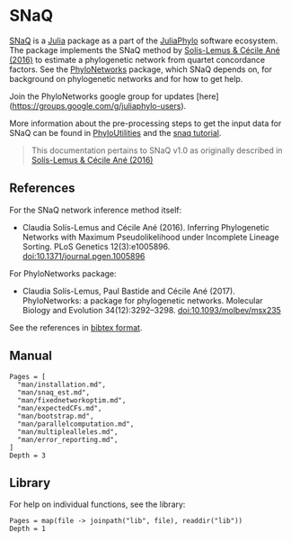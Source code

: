# SNaQ

[SNaQ](https://github.com/JuliaPhylo/SNaQ.jl) is a [Julia](http://julialang.org)
package as a part of the [JuliaPhylo](https://juliaphylo.github.io/JuliaPhyloWebsite/) software ecosystem.
 The package implements the SNaQ method by
[Solís-Lemus & Cécile Ané (2016)](https://doi.org/10.1371/journal.pgen.1005896)
to estimate a phylogenetic network from quartet concordance factors.
See the [PhyloNetworks](https://github.com/JuliaPhylo/PhyloNetworks.jl)
package, which SNaQ depends on, for background on phylogenetic networks
and for how to get help. 

Join the PhyloNetworks google group for updates
[here]
(https://groups.google.com/g/juliaphylo-users).

More information about the pre-processing steps to get the input data for SNaQ can be found in [PhyloUtilities](https://juliaphylo.github.io/PhyloUtilities/) and the [snaq tutorial](https://solislemuslab.github.io/snaq-tutorial/).


> This documentation pertains to SNaQ v1.0 as originally described in [Solís-Lemus & Cécile Ané (2016)](https://doi.org/10.1371/journal.pgen.1005896)

## References

For the SNaQ network inference method itself:
- Claudia Solís-Lemus and Cécile Ané (2016).
  Inferring Phylogenetic Networks with Maximum Pseudolikelihood under Incomplete Lineage Sorting.
  PLoS Genetics 12(3):e1005896. [doi:10.1371/journal.pgen.1005896](https://doi.org/10.1371/journal.pgen.1005896)

For PhyloNetworks package:
- Claudia Solís-Lemus, Paul Bastide and Cécile Ané (2017). 
  PhyloNetworks: a package for phylogenetic networks. Molecular Biology and Evolution 34(12):3292–3298. [doi:10.1093/molbev/msx235](https://academic.oup.com/mbe/article/34/12/3292/4103410)


See the references in
[bibtex format](https://github.com/juliaphylo/SNaQ.jl/blob/master/CITATION.bib).

## Manual

```@contents
Pages = [
  "man/installation.md",
  "man/snaq_est.md",
  "man/fixednetworkoptim.md",
  "man/expectedCFs.md",
  "man/bootstrap.md",
  "man/parallelcomputation.md",
  "man/multiplealleles.md",
  "man/error_reporting.md",
]
Depth = 3
```

## Library

For help on individual functions, see the library:

```@contents
Pages = map(file -> joinpath("lib", file), readdir("lib"))
Depth = 1
```
